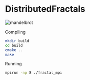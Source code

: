# DistributedFractals

![mandelbrot](https://github.com/user-attachments/assets/d8a8fe4d-d9f0-4ab2-972a-b426317072df)

Compiling
```bash
mkdir build
cd build
cmake ..
make
```

Running
```bash
mpirun -np 8 ./fractal_mpi
```
